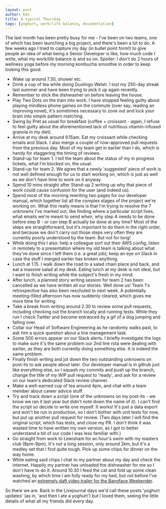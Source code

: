 ```yaml
---
layout: post
author: Kat
title: A typical Thursday
tags: [yoghurt, work/life balance, documentation]
---
```


The last month has been pretty busy for me - I've been on two teams, one of which has been launching a big project, and there's been a lot to do. A few weeks ago I tried to capture my day (in bullet point form!) to give people an idea of what being a Senior Developer is like, how much code I write, what my work/life balance is and so on. Spoiler: I don't do 2 hours of wellness yoga before my morning kombucha smoothie in order to keep looking this good.

- Wake up around 7.30, shower etc.
- Drink a cup of tea while doing Duolingo Welsh. I lost my 250-day streak last summer and have been trying to pick it up again recently.
- Remember to stick the dishwasher on before leaving the house.
- Play Two Dots on the train into work. I have stopped feeling guilty about playing mindless phone games on the commute (over say, reading an improving novel), it's sometimes necessary to zone out and lock your brain into simple pattern matching.
- Swing by Pret as usual for breakfast (coffee + croissant - again, I refuse to feel guilty about the aforementioned lack of nutritious vitamin-infused granola in my diet).
- Arrive at my desk around 9.15am. Eat my croissant while checking emails and Slack. I also merge a couple of now-approved pull requests from the previous day. Most of my team get in earlier than I do, which is handy for staggering the timing of reviews. 
- Stand-up for team 1. I tell the team about the status of my in progress tickets, what I'm blocked on, the usual.
- Stand-up for team 2. We agree that a newly 'suggested' piece of work is not well defined enough for us to start working on, which is just as well as we don't have time to work on it anyway.
- Spend 10 mins straight after Stand-up 2 writing up why that piece of work could cause confusion for the user (and indeed us).
- Spend most of the morning rewriting two pages for our developer manual, which together list all the complex stages of the project we're working on. What this really means is that I'm trying to resolve the 7 unknowns I've marked out, like finding where a particular script lives, what emails we're meant to send when, why step A needs to be done before step B - or can step B actually be done at any time? Most of the steps are straightforward, but it's important to do them in the right order, and because we don't carry out those steps very often they are currently poorly understood by the team. But not for long!
- While doing this I also: help a colleague sort out their AWS config; listen in remotely to a presentation where my old team is talking about what they've done since I left them (i.e. a great job); keep an eye on Slack in case the stuff I merged earlier has broken anything.
- Lunch at 1.15. I walk down the road to a salad chain place and back, and eat a massive salad at my desk. Eating lunch at my desk is not ideal, but I want to finish writing while the subject's fresh in my mind.
- After lunch, a planned story writing session for team 2 has been cancelled as we have written all our stories. Well done us! Team 1's retrospective has also been reschuled to next week. A potentially meeting-filled afternoon has now suddenly cleared, which gives me more time for writing. 
- Take a break from writing around 2.30 to review some pull requests, including checking out the branch locally and running tests. While they run I check Twitter and become entranced by a gif of a dog jumping and falling over. 
- Collar our Head of Software Engineering as he randomly walks past, to ask him a quick question about a line management task.
- Some 500 errors appear on our Slack alerts. I briefly investigate the logs to make sure it's the same problem our 2nd line rota were dealing with earlier, as they are both currently doing something else. It is indeed the same problem.
- Finally finish writing and jot down the two outstanding unknowns on post-its to ask people about later. Our developer manual is in github just like everything else, so I squash my commits and push up the branch, change the title of my WIP pull request to 'ready', and ask for a review on our team's dedicated Slack review channel. 
- Make a well-earned cup of tea around 4pm, and chat with a team member about career advice stuff.
- Try and track down a script (one of the unknowns on my post-its - we know we ran it last year but didn't note down the name of it). I can't find the script so decide to write one myself. It works! It's just a data export and won't be run in production, so I don't bother with unit tests for now, but put up another pull request for review. (Two days later I will find the original script, which has tests, and close my PR. I don't think it was wasted time to have written my own version, as I got to better understand a bit of our code I was less familiar with.)
- Go straight from work to Lewisham for an hour's swim with my masters club (8pm-9pm). It's not a long session, only around 2km, but it's a medley set that I find quite tough. Pick up some chips for dinner on the way home.
- While eating said chips I chat to my partner about my day and check the internet. Happily my partner has unloaded the dishwasher for me so I don't have to do it. Around 10.30 I feed the cat and fold up some clean washing, by which time I am fully ready for my bed, but not before I've watched an [extremely daft video trailer for the Bangface Weekender](https://www.facebook.com/bangface/videos/vb.153875674625642/2293963694212626/?type=2&theater).

So there we are. Back in the Livejournal days we'd call these posts 'yoghurt updates' (as in, 'and then I ate a yoghurt') but I loved them, seeing the little details of what all my friends did every day.
